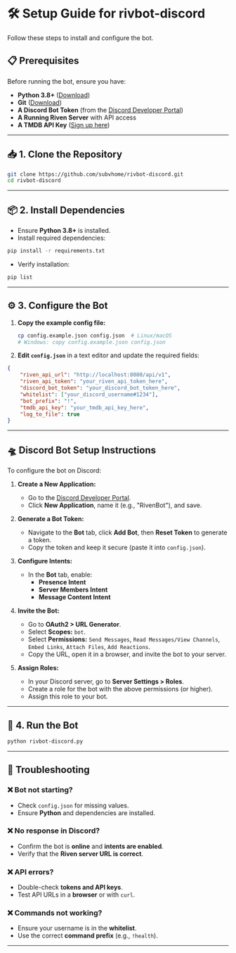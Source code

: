 # 🛠 Setup Guide for rivbot-discord  

Follow these steps to install and configure the bot.  

## 📋 Prerequisites  

Before running the bot, ensure you have:  

- **Python 3.8+** ([Download](https://www.python.org/downloads/))  
- **Git** ([Download](https://git-scm.com/downloads))  
- **A Discord Bot Token** (from the [Discord Developer Portal](https://discord.com/developers/applications))  
- **A Running Riven Server** with API access  
- **A TMDB API Key** ([Sign up here](https://www.themoviedb.org/signup))  

---

## 📥 1. Clone the Repository  

```sh
git clone https://github.com/subvhome/rivbot-discord.git
cd rivbot-discord
```

---

## 📦 2. Install Dependencies  

- Ensure **Python 3.8+** is installed.
- Install required dependencies:
  
```sh
pip install -r requirements.txt
```

- Verify installation:

```sh
pip list
```

---

## ⚙️ 3. Configure the Bot  

1. **Copy the example config file:**  
   ```sh
   cp config.example.json config.json  # Linux/macOS
   # Windows: copy config.example.json config.json
   ```
2. **Edit `config.json`** in a text editor and update the required fields:  

```json
{
    "riven_api_url": "http://localhost:8080/api/v1",
    "riven_api_token": "your_riven_api_token_here",
    "discord_bot_token": "your_discord_bot_token_here",
    "whitelist": ["your_discord_username#1234"],
    "bot_prefix": "!",
    "tmdb_api_key": "your_tmdb_api_key_here",
    "log_to_file": true
}
```

---

## 🛸 Discord Bot Setup Instructions  

To configure the bot on Discord:

1. **Create a New Application:**
   - Go to the [Discord Developer Portal](https://discord.com/developers/applications).
   - Click **New Application**, name it (e.g., "RivenBot"), and save.

2. **Generate a Bot Token:**
   - Navigate to the **Bot** tab, click **Add Bot**, then **Reset Token** to generate a token.
   - Copy the token and keep it secure (paste it into `config.json`).

3. **Configure Intents:**
   - In the **Bot** tab, enable:
     - **Presence Intent**
     - **Server Members Intent**
     - **Message Content Intent**

4. **Invite the Bot:**
   - Go to **OAuth2 > URL Generator**.
   - Select **Scopes:** `bot`.
   - Select **Permissions:** `Send Messages`, `Read Messages/View Channels`, `Embed Links`, `Attach Files`, `Add Reactions`.
   - Copy the URL, open it in a browser, and invite the bot to your server.

5. **Assign Roles:**
   - In your Discord server, go to **Server Settings > Roles**.
   - Create a role for the bot with the above permissions (or higher).
   - Assign this role to your bot.

---

## 🚀 4. Run the Bot  

```sh
python rivbot-discord.py
```

---

## 🔧 Troubleshooting  

### ❌ Bot not starting?  
- Check `config.json` for missing values.  
- Ensure **Python** and dependencies are installed.  

### ❌ No response in Discord?  
- Confirm the bot is **online** and **intents are enabled**.  
- Verify that the **Riven server URL is correct**.  

### ❌ API errors?  
- Double-check **tokens and API keys**.  
- Test API URLs in a **browser** or with `curl`.  

### ❌ Commands not working?  
- Ensure your username is in the **whitelist**.  
- Use the correct **command prefix** (e.g., `!health`).  

---
